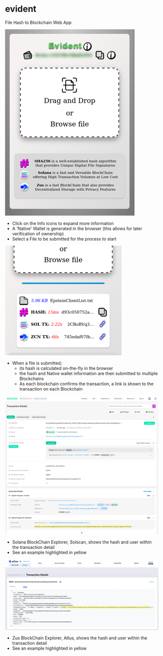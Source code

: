 # evident
File Hash to Blockchain Web App

![Main Page](https://github.com/sculptex/evident/blob/76e444aa9782da605b5c5d0211407c6657477794/img/evident.png)
* Click on the Info icons to expand more information
* A 'Native' Wallet is generated in the browser (this allows for later verification of ownership)
* Select a File to be submitted for the process to start

![Submit File](https://github.com/sculptex/evident/blob/864bb2f727d2627fba4442f7ad3a8d687201b5f5/img/evident-file.png)
* When a file is submitted;
  * its hash is calculated on-the-fly in the browser
  * the hash and Native wallet information are then submitted to multiple Blockchains
  * As each blockchain confirms the transaction, a link is shown to the transaction on each Blockchain

![Solana Transaction](https://github.com/sculptex/evident/blob/cfaebf65dc6a9d7bcf9cc7a0335c44ea09fe84d2/img/evident-sol.jpg)
* Solana BlockChain Explorer, Solscan, shows the hash and user within the transaction detail
* See an example highlighted in yellow


![Zus Transaction](https://github.com/sculptex/evident/blob/d45a7dad626d593b95a86c3c1adf464680448537/img/evident-zcn.jpg)
* Zus BlockChain Explorer, Atlus, shows the hash and user within the transaction detail
* See an example highlighted in yellow

